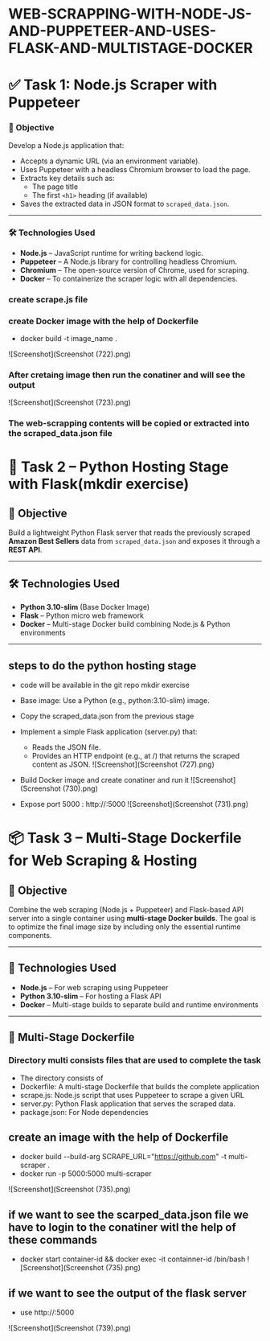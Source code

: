 # WEB-SCRAPPING-WITH-NODE-JS-AND-PUPPETEER-AND-USES-FLASK-AND-MULTISTAGE-DOCKER

# ✅ Task 1: Node.js Scraper with Puppeteer

### 🎯 Objective

Develop a Node.js application that:

- Accepts a dynamic URL (via an environment variable).
- Uses Puppeteer with a headless Chromium browser to load the page.
- Extracts key details such as:
  - The page title
  - The first `<h1>` heading (if available)
- Saves the extracted data in JSON format to `scraped_data.json`.

---

### 🛠️ Technologies Used

- **Node.js** – JavaScript runtime for writing backend logic.
- **Puppeteer** – A Node.js library for controlling headless Chromium.
- **Chromium** – The open-source version of Chrome, used for scraping.
- **Docker** – To containerize the scraper logic with all dependencies.

### create scrape.js file 
### create Docker image with the help of Dockerfile
- docker build -t image_name .

![Screenshot](Screenshot (722).png)

### After cretaing image then run the conatiner and will see the output
![Screenshot](Screenshot (723).png)

### The web-scrapping contents will be copied or extracted into the scraped_data.json file


# 🐍 Task 2 – Python Hosting Stage with Flask(mkdir exercise)

## 📌 Objective

Build a lightweight Python Flask server that reads the previously scraped **Amazon Best Sellers** data from `scraped_data.json` and exposes it through a **REST API**.

---

## 🛠️ Technologies Used

- **Python 3.10-slim** (Base Docker Image)
- **Flask** – Python micro web framework
- **Docker** – Multi-stage Docker build combining Node.js & Python environments

---

## steps to do the python hosting stage
- code will be available in the  git repo mkdir exercise
- Base image: Use a Python (e.g., python:3.10-slim) image.
- Copy the scraped_data.json from the previous stage
- Implement a simple Flask application (server.py) that: 
  - Reads the JSON file. 
  - Provides an HTTP endpoint (e.g., at /) that returns the scraped content as JSON. 
![Screenshot](Screenshot (727).png)

- Build Docker image and create conatiner and run it
![Screenshot](Screenshot (730).png)

- Expose port 5000 : http://<public-ip-ec2>:5000
![Screenshot](Screenshot (731).png)

 
# 📦 Task 3 – Multi-Stage Dockerfile for Web Scraping & Hosting

## 🎯 Objective

Combine the web scraping (Node.js + Puppeteer) and Flask-based API server into a single container using **multi-stage Docker builds**. The goal is to optimize the final image size by including only the essential runtime components.

---

## 🧰 Technologies Used

- **Node.js** – For web scraping using Puppeteer
- **Python 3.10-slim** – For hosting a Flask API
- **Docker** – Multi-stage builds to separate build and runtime environments

---

## 🔀 Multi-Stage Dockerfile

### Directory multi consists files that are used to complete the task
- The directory consists of 
- Dockerfile: A multi-stage Dockerfile that builds the complete application
- scrape.js: Node.js script that uses Puppeteer to scrape a given URL
- server.py: Python Flask application that serves the scraped data. 
- package.json: For Node dependencies

## create an image with the help of Dockerfile
- docker build --build-arg SCRAPE_URL="https://github.com" -t multi-scraper .
- docker run -p 5000:5000 multi-scraper


![Screenshot](Screenshot (735).png)

## if we want to see the scarped_data.json file we have to login to the conatiner witl the help of these commands
- docker start container-id && docker exec -it containner-id /bin/bash
![Screenshot](Screenshot (735).png)

## if we want to see the output of the flask server
- use http://<public-ip-ec2>:5000

![Screenshot](Screenshot (739).png)



